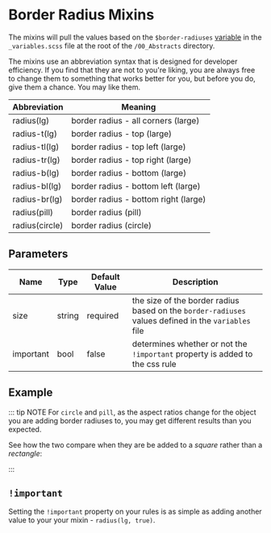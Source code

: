 # Border Radius Mixins

The mixins will pull the values based on the `$border-radiuses` [variable](/framework/documentation/variables.html#border-radiuses) in the `_variables.scss` file at the root of the `/00_Abstracts` directory.

The mixins use an abbreviation syntax that is designed for developer efficiency. If you find that they are not to you're liking, you are always free to change them to something that works better for you, but before you do, give them a chance. You may like them.

Abbreviation | Meaning
-- | --
radius(lg) | border radius - all corners (large)
radius-t(lg) | border radius - top (large)
radius-tl(lg) | border radius - top left (large)
radius-tr(lg) | border radius - top right (large)
radius-b(lg) | border radius - bottom (large)
radius-bl(lg) | border radius - bottom left (large)
radius-br(lg) | border radius - bottom right (large)
radius(pill) | border radius (pill)
radius(circle) | border radius (circle)

## Parameters

Name | Type | Default Value | Description
-- | -- | -- | --
size | string | required | the size of the border radius based on the `border-radiuses` values defined in the `variables` file
important | bool | false | determines whether or not the `!important` property is added to the css rule

## Example

<border-radius-grid />

::: tip NOTE
For `circle` and `pill`, as the aspect ratios change for the object you are adding border radiuses to, you may get different results than you expected. 

See how the two compare when they are be added to a _square_ rather than a _rectangle_:

<div class="grid-wrap col-3">
    <rectangle title="radius(pill)"
                height="100"
                width="100"
                rectangle-class="radius-pill" />
    <rectangle title="radius(pill)"
                height="100"
                width="200"
                rectangle-class="radius-pill" />
</div>
<div class="grid-wrap col-3">
    <rectangle title="radius(circle)"
                height="100"
                width="100"
                rectangle-class="radius-circle" />
    <rectangle title="radius(circle)"
                height="100"
                width="200"
                rectangle-class="radius-circle" />
</div>
:::

## `!important`

Setting the `!important` property on your rules is as simple as adding another value to your your mixin - `radius(lg, true)`.
